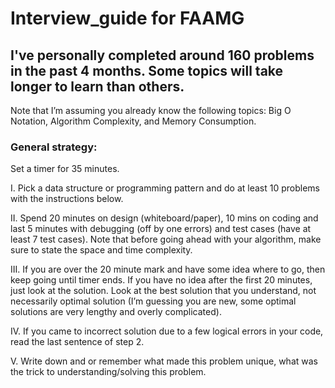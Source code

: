 # Interview_guide for FAAMG

## I've personally completed around 160 problems in the past 4 months.  Some topics will take longer to learn than others.
Note that I’m assuming you already know the following topics: Big O Notation, Algorithm Complexity, and Memory Consumption.

### General strategy:
Set a timer for 35 minutes.

I.  Pick a data structure or programming pattern and do at least 10 problems with the instructions below.

II. Spend 20 minutes on design (whiteboard/paper), 10 mins on coding and last 5 minutes with debugging (off by one errors) and test cases (have at least 7 test cases).  Note that before going ahead with your algorithm, make sure to state the space and time complexity.

III. If you are over the 20 minute mark and have some idea where to go, then keep going until timer ends.  If you have no idea after the first 20 minutes, just look at the solution.  Look at the best solution that you understand, not necessarily optimal solution (I’m guessing you are new, some optimal solutions are very lengthy and overly complicated).

IV. If you came to incorrect solution due to a few logical errors in your code, read the last sentence of step 2.  

V. Write down and or remember what made this problem unique, what was the trick to understanding/solving this problem.
